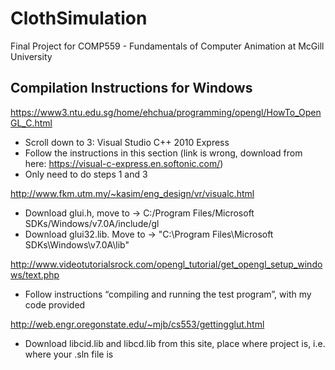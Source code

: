 # ClothSimulation
Final Project for COMP559 - Fundamentals of Computer Animation at McGill University

## Compilation Instructions for Windows
https://www3.ntu.edu.sg/home/ehchua/programming/opengl/HowTo_OpenGL_C.html 
* Scroll down to 3: Visual Studio C++ 2010 Express 
* Follow the instructions in this section (link is wrong, download from here: https://visual-c-express.en.softonic.com/) 
* Only need to do steps 1 and 3 

http://www.fkm.utm.my/~kasim/eng_design/vr/visualc.html 
* Download glui.h, move to → C:/Program Files/Microsoft SDKs/Windows/v7.0A/include/gl
* Download glui32.lib. Move to → "C:\Program Files\Microsoft SDKs\Windows\v7.0A\lib"

http://www.videotutorialsrock.com/opengl_tutorial/get_opengl_setup_windows/text.php 
* Follow instructions “compiling and running the test program”, with my code provided 

http://web.engr.oregonstate.edu/~mjb/cs553/gettingglut.html 
* Download libcid.lib and libcd.lib from this site, place where project is, i.e. where your .sln file is 

